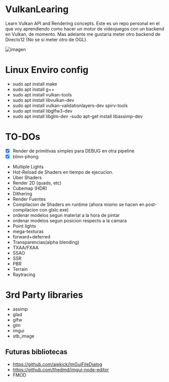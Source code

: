 # VulkanLearing
Learn Vulkan API and Rendering concepts.
Este es un repo personal en el que voy aprendiendo como hacer un motor de videojuegos con un backend en Vulkan,
de momento.
Mas adelante me gustaria meter otro backend de Directx12 (No se si meter otro de OGL).

![imagen](https://github.com/javiglesias/VulkanLearing/assets/9042602/15c0e142-f0a9-4765-b079-db5975ab37dc)


# Linux Enviro config
- sudo apt install make
- sudo apt install g++
- sudo apt install vulkan-tools
- sudo apt install libvulkan-dev
- sudo apt install vulkan-validationlayers-dev spirv-tools
- sudo apt install libglfw3-dev
- sudo apt install libglm-dev
-sudo apt-get install libassimp-dev

# TO-DOs

- [x] Render de primitivas simples para DEBUG en otra pipeline
- [x] blinn-phong
- Multiple Lights
- Hot-Reload de Shaders en tiempo de ejecucion.
- Uber Shaders
- Render 2D (quads, etc)
- Cubemap (HDR)
- Dithering
- Render Fuentes
- Compilacion de Shaders en runtime (ahora mismo se hacen en post-compilacion con glslc.exe)
- ordenar modelos segun material a la hora de pintar
- ordenar modelos segun posicion respecto a la camara
- Point lights
- mega-texturas
- forward+deferred
- Transparencias(alpha blending)
- TXAA/FXAA
- SSAO
- SSR
- PBR
- Terrain
- Raytracing

# 3rd Party libraries
 - assimp
 - glad
 - glfw
 - glm
 - imgui
 - stb_image
## Futuras bibliotecas
 - https://github.com/aiekick/ImGuiFileDialog
 - https://github.com/thedmd/imgui-node-editor
 - FMOD
